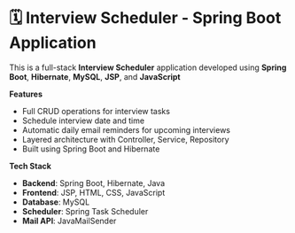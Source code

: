 # 🗓️ Interview Scheduler - Spring Boot Application

This is a full-stack **Interview Scheduler** application developed using **Spring Boot**, **Hibernate**, **MySQL**, **JSP**, and **JavaScript**

**Features**

- Full CRUD operations for interview tasks
- Schedule interview date and time
- Automatic daily email reminders for upcoming interviews
- Layered architecture with Controller, Service, Repository
- Built using Spring Boot and Hibernate

**Tech Stack**

- **Backend**: Spring Boot, Hibernate, Java
- **Frontend**: JSP, HTML, CSS, JavaScript
- **Database**: MySQL
- **Scheduler**: Spring Task Scheduler
- **Mail API**: JavaMailSender
